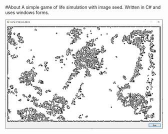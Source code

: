 #About
A simple game of life simulation with image seed. 
Written in C# and uses windows forms.

![game of life screenshot](https://github.com/studiefredfredrik/Game-of-life-simulation/blob/master/screenshots/Capture1.JPG?raw=true)